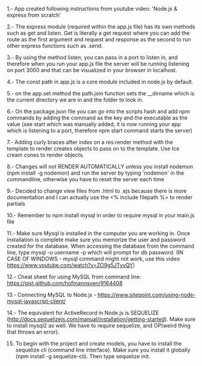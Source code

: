 1.- App created following instructions from youtube video: 'Node.js & express from scratch'

2.- The express module (required within the app.js file) has its own methods such as get and listen. Get is literally a get request where you can add the route as the first argument and request and response as the second to run other express functions such as .send.

3.- By using the method listen, you can pass in a port to listen in, and therefore when you run your app.js file the server will be running listening on port 3000 and that can be visualized in your browser in localhost.

4.- The const path in app.js is a core module included in node.js by default.

5.- on the app.set method the path.join function sets the __dirname which is the current directory we are in and the folder to look in.

6.- On the package.json file you can go into the scripts hash and add npm commands by adding the command as the key and the executable as the value (see start which was manually added, it is now running your app which is listening to a port, therefore npm start command starts the server)

7.- Adding curly braces after index on a res.render method with the template to render creates objects to pass on to the template. Use Ice cream cones to render objects.

8.- Changes will not RENDER AUTOMATICALLY unless you install nodemon (npm install -g nodemon) and run the server by typing 'nodemon' in the commandline, otherwise you have to reset the server each time

9.- Decided to change view files from .html to .ejs because there is more documentation and I can actually use the <% include filepath %> to render partials

10.- Remember to npm install mysql in order to require mysql in your main.js file

11.- Make sure Mysql is installed in the computer you are working in. Once installation is complete make sure you memorize the user and password created for the database. When accessing the database from the command line, type mysql -u username -p which will prompt for db password. (IN CASE OF WINDOWS - mysql command might not work, use this video https://www.youtube.com/watch?v=ZO9g5JTyvQY)

12.- Cheat sheet for using MySQL from command line: https://gist.github.com/hofmannsven/9164408

13.- Connecting MySQL to Node.js - https://www.sitepoint.com/using-node-mysql-javascript-client/

14.- The equivalent for ActiveRecord in Node.js is SEQUELIZE (http://docs.sequelizejs.com/manual/installation/getting-started). Make sure to install mysql2 as well. We have to require sequelize, and OP(weird thing that throws an error).

15. To begin with the project and create models, you have to install the sequelize cli (command line interface). Make sure you install it globally (npm install -g sequelize-cli). Then type sequelize init.

